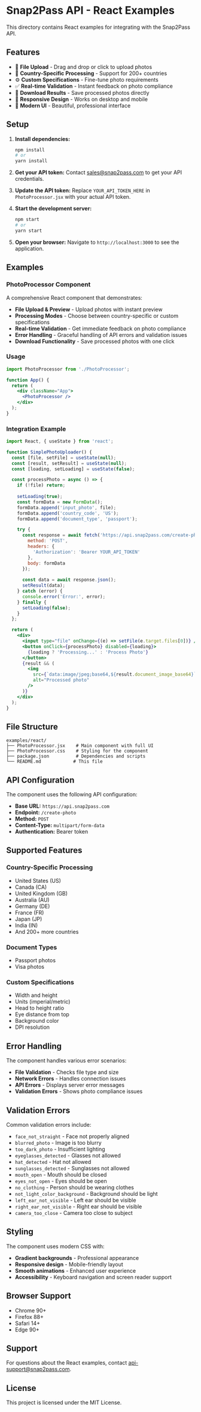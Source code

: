 # Snap2Pass API - React Examples

This directory contains React examples for integrating with the Snap2Pass API.

## Features

- 📸 **File Upload** - Drag and drop or click to upload photos
- 🛂 **Country-Specific Processing** - Support for 200+ countries
- ⚙️ **Custom Specifications** - Fine-tune photo requirements
- ✅ **Real-time Validation** - Instant feedback on photo compliance
- 💾 **Download Results** - Save processed photos directly
- 📱 **Responsive Design** - Works on desktop and mobile
- 🎨 **Modern UI** - Beautiful, professional interface

## Setup

1. **Install dependencies:**
   ```bash
   npm install
   # or
   yarn install
   ```

2. **Get your API token:**
   Contact [sales@snap2pass.com](mailto:sales@snap2pass.com) to get your API credentials.

3. **Update the API token:**
   Replace `YOUR_API_TOKEN_HERE` in `PhotoProcessor.jsx` with your actual API token.

4. **Start the development server:**
   ```bash
   npm start
   # or
   yarn start
   ```

5. **Open your browser:**
   Navigate to `http://localhost:3000` to see the application.

## Examples

### PhotoProcessor Component

A comprehensive React component that demonstrates:

- **File Upload & Preview** - Upload photos with instant preview
- **Processing Modes** - Choose between country-specific or custom specifications
- **Real-time Validation** - Get immediate feedback on photo compliance
- **Error Handling** - Graceful handling of API errors and validation issues
- **Download Functionality** - Save processed photos with one click

### Usage

```jsx
import PhotoProcessor from './PhotoProcessor';

function App() {
  return (
    <div className="App">
      <PhotoProcessor />
    </div>
  );
}
```

### Integration Example

```jsx
import React, { useState } from 'react';

function SimplePhotoUploader() {
  const [file, setFile] = useState(null);
  const [result, setResult] = useState(null);
  const [loading, setLoading] = useState(false);

  const processPhoto = async () => {
    if (!file) return;
    
    setLoading(true);
    const formData = new FormData();
    formData.append('input_photo', file);
    formData.append('country_code', 'US');
    formData.append('document_type', 'passport');

    try {
      const response = await fetch('https://api.snap2pass.com/create-photo', {
        method: 'POST',
        headers: {
          'Authorization': 'Bearer YOUR_API_TOKEN'
        },
        body: formData
      });
      
      const data = await response.json();
      setResult(data);
    } catch (error) {
      console.error('Error:', error);
    } finally {
      setLoading(false);
    }
  };

  return (
    <div>
      <input type="file" onChange={(e) => setFile(e.target.files[0])} />
      <button onClick={processPhoto} disabled={loading}>
        {loading ? 'Processing...' : 'Process Photo'}
      </button>
      {result && (
        <img 
          src={`data:image/jpeg;base64,${result.document_image_base64}`} 
          alt="Processed photo" 
        />
      )}
    </div>
  );
}
```

## File Structure

```
examples/react/
├── PhotoProcessor.jsx    # Main component with full UI
├── PhotoProcessor.css    # Styling for the component
├── package.json          # Dependencies and scripts
└── README.md            # This file
```

## API Configuration

The component uses the following API configuration:

- **Base URL:** `https://api.snap2pass.com`
- **Endpoint:** `/create-photo`
- **Method:** `POST`
- **Content-Type:** `multipart/form-data`
- **Authentication:** Bearer token

## Supported Features

### Country-Specific Processing
- United States (US)
- Canada (CA)
- United Kingdom (GB)
- Australia (AU)
- Germany (DE)
- France (FR)
- Japan (JP)
- India (IN)
- And 200+ more countries

### Document Types
- Passport photos
- Visa photos

### Custom Specifications
- Width and height
- Units (imperial/metric)
- Head to height ratio
- Eye distance from top
- Background color
- DPI resolution

## Error Handling

The component handles various error scenarios:

- **File Validation** - Checks file type and size
- **Network Errors** - Handles connection issues
- **API Errors** - Displays server error messages
- **Validation Errors** - Shows photo compliance issues

## Validation Errors

Common validation errors include:

- `face_not_straight` - Face not properly aligned
- `blurred_photo` - Image is too blurry
- `too_dark_photo` - Insufficient lighting
- `eyeglasses_detected` - Glasses not allowed
- `hat_detected` - Hat not allowed
- `sunglasses_detected` - Sunglasses not allowed
- `mouth_open` - Mouth should be closed
- `eyes_not_open` - Eyes should be open
- `no_clothing` - Person should be wearing clothes
- `not_light_color_background` - Background should be light
- `left_ear_not_visible` - Left ear should be visible
- `right_ear_not_visible` - Right ear should be visible
- `camera_too_close` - Camera too close to subject

## Styling

The component uses modern CSS with:

- **Gradient backgrounds** - Professional appearance
- **Responsive design** - Mobile-friendly layout
- **Smooth animations** - Enhanced user experience
- **Accessibility** - Keyboard navigation and screen reader support

## Browser Support

- Chrome 90+
- Firefox 88+
- Safari 14+
- Edge 90+

## Support

For questions about the React examples, contact [api-support@snap2pass.com](mailto:api-support@snap2pass.com).

## License

This project is licensed under the MIT License. 